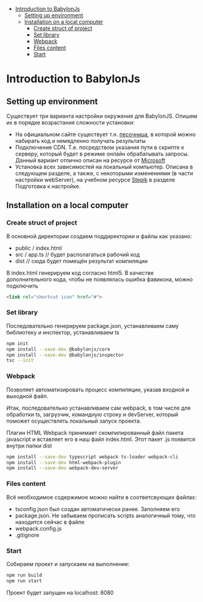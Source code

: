 - [Introduction to BabylonJs](#introduction-to-babylonjs)
  - [Setting up environment](#setting-up-environment)
  - [Installation on a local computer](#installation-on-a-local-computer)
    - [Create struct of project](#create-struct-of-project)
    - [Set library](#set-library)
    - [Webpack](#webpack)
    - [Files content](#files-content)
    - [Start](#start)

# Introduction to BabylonJs

## Setting up environment

Существует три варианта настройки окружения для BabylonJS. 
Опишем их в порядке возрастания сложности установки:

- На официальном сайте существует т.н. [песочница](https://playground.babylonjs.com/), 
в которой можно набирать код и немедленно получать результаты
- Подключение CDN. Т.е. посредством указания пути в скрипте к серверу, который будет в режиме 
онлайн обрабатывать запросы. Данный вариант отлично описан на ресурсе от [Microsoft](https://learn.microsoft.com/ru-ru/windows/mixed-reality/develop/javascript/tutorials/babylonjs-webxr-helloworld/prepare-scene-02)
- Установка всех зависимостей на локальный компьютер. Описана в следующем разделе, а также, 
с некоторыми изменениями (в части настройки webServer), на учебном ресурсе 
[Stepik](https://stepik.org/lesson/576644/step/1?unit=571253) 
в разделе Подготовка к настройке.

## Installation on a local computer

### Create struct of project

В основной директории создаем поддиректории и файлы как указано:

- public / index.html
- src / app.ts           // будет располагаться рабочий код
- dist                   // сюда будет помещён результат компиляции

В index.html генерируем код согласно html5. 
В качестве дополнительного кода, чтобы не появлялась ошибка фавикона, можно подключить

```html
<link rel="shortcut icon" href="#">
```

### Set library

Последовательно генерируем package.json, устанавливаем саму библиотеку и инспектор, устанавливаем ts 

```bash
npm init
npm install --save-dev @babylonjs/core
npm install --save-dev @babylonjs/inspector
tsc --init
```

### Webpack

Позволяет автоматизировать процесс компиляции, указав входной и выходной файл. 

Итак, последовательно устанавливаем сам webpack, в том числе для обработки ts, загрузчик, командную строку и 
devServer, который поможет осуществлять локальный запуск проекта.

Плагин HTML Webpack принимает скомпилированный файл пакета javascript и вставляет его в наш файл index.html. 
Этот пакет .js появится внутри папки dist

```bash
npm install --save-dev typescript webpack ts-loader webpack-cli
npm install --save-dev html-webpack-plugin
npm install --save-dev webpack-dev-server
```

### Files content

Всё необходимое содержимое можно найти в соответсвующих файлах:

- tsconfig.json был создан автоматически ранее. Заполняем его
- package.json. Не забываем прописать scripts аналогичный тому, что находится сейчас в файле
- webpack.config.js
- .gitignore

### Start

Собираем проект и запускаем на выполнение:

```bash
npm run build
npm run start
```

Проект будет запущен на localhost: 8080

